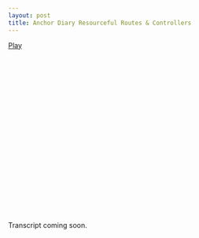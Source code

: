 ```yaml
---
layout: post
title: Anchor Diary Resourceful Routes & Controllers
---
```

<div>
<a href="//youtube.com/embed/oA1PuHz2zBE" class="video" style="padding: 0; display:block; height: 365px;">Play</a>
</div>
Transcript coming soon.
